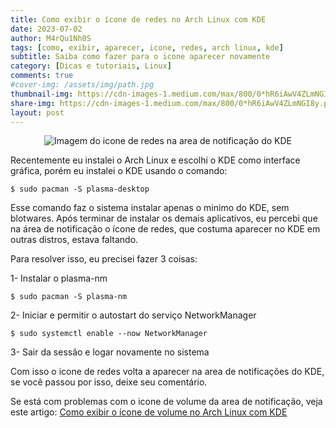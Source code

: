 ```yaml
---
title: Como exibir o ícone de redes no Arch Linux com KDE
date: 2023-07-02
author: M4rQu1Nh0S
tags: [como, exibir, aparecer, icone, redes, arch linux, kde]
subtitle: Saiba como fazer para o icone aparecer novamente
category: [Dicas e tutoriais, Linux]
comments: true
#cover-img: /assets/img/path.jpg
thumbnail-img: https://cdn-images-1.medium.com/max/800/0*hR6iAwV4ZLmNGI8y.png
share-img: https://cdn-images-1.medium.com/max/800/0*hR6iAwV4ZLmNGI8y.png
layout: post
---
```


<p align='center'><img alt='Imagem do icone de redes na area de notificação do KDE' src="https://cdn-images-1.medium.com/max/800/0*hR6iAwV4ZLmNGI8y.png"/></p>
Recentemente eu instalei o Arch Linux e escolhi o KDE como interface gráfica, porém eu instalei o KDE usando o comando:

    $ sudo pacman -S plasma-desktop

Esse comando faz o sistema instalar apenas o minimo do KDE, sem blotwares. Após terminar de instalar os demais aplicativos, eu percebi que na área de notificação o ícone de redes, que costuma aparecer no KDE em outras distros, estava faltando.

Para resolver isso, eu precisei fazer 3 coisas:

1- Instalar o plasma-nm

    $ sudo pacman -S plasma-nm

2- Iniciar e permitir o autostart do serviço NetworkManager

    $ sudo systemctl enable --now NetworkManager

3- Sair da sessão e logar novamente no sistema

Com isso o icone de redes volta a aparecer na area de notificações do KDE, se você passou por isso, deixe seu comentário.

Se está com problemas com o icone de volume da area de notificação, veja este artigo:
[Como exibir o ícone de volume no Arch Linux com KDE](https://marcosfs93.blogspot.com/2023/06/como-exibir-o-icone-de-volume-no-arch.html)
